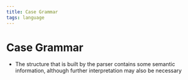 ```yaml
---
title: Case Grammar
tags: language
---
```


# Case Grammar
- The structure that is built by the parser contains some semantic information, although further interpretation may also be necessary


















































